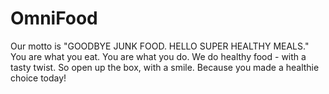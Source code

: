 # OmniFood
Our motto is "GOODBYE JUNK FOOD. HELLO SUPER HEALTHY MEALS."
You are what you eat. You are what you do.
We do healthy food - with a tasty twist.
So open up the box, with a smile.
Because you made a healthie choice today!
